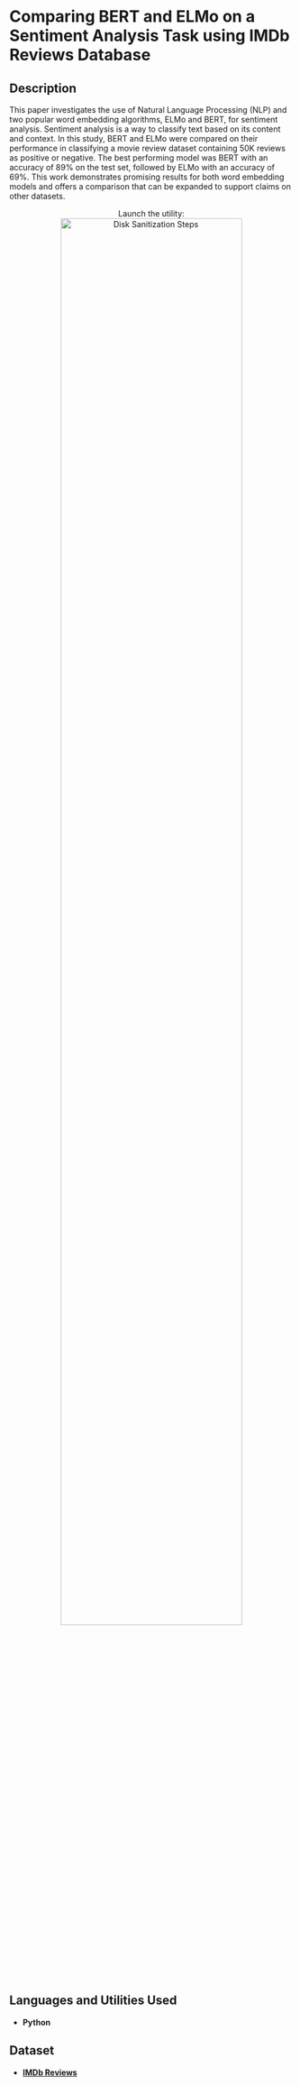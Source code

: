 <h1>Comparing BERT and ELMo on a Sentiment Analysis Task using IMDb Reviews Database</h1>

<h2>Description</h2>
This paper investigates the use of Natural Language Processing (NLP) and two popular word embedding algorithms, ELMo and BERT, for sentiment analysis. Sentiment analysis is a way to classify text based on its content and context. In this study, BERT and ELMo were compared on their performance in classifying a movie review dataset containing 50K reviews as positive or negative. The best performing model was BERT with an accuracy of 89% on the test set, followed by ELMo with an accuracy of 69%. This work demonstrates promising results for both word embedding models and offers a comparison that can be expanded to support claims on other datasets.
<br />

<p align="center">
Launch the utility: <br/>
<img src="https://i0.wp.com/neptune.ai/wp-content/uploads/2022/10/bert_models_layout.jpeg?ssl=1" height="80%" width="80%" alt="Disk Sanitization Steps"/>
<br />

<h2>Languages and Utilities Used</h2>

- <b>Python</b>

<h2>Dataset</h2>

- [<b>IMDb Reviews</b>](https://developer.imdb.com/non-commercial-datasets/)




